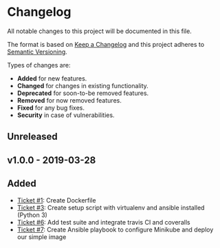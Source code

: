 # Changelog

All notable changes to this project will be documented in this file.

The format is based on [Keep a Changelog](http://keepachangelog.com/en/1.0.0/)
and this project adheres to [Semantic Versioning](http://semver.org/spec/v2.0.0.html).

Types of changes are:

* **Added** for new features.
* **Changed** for changes in existing functionality.
* **Deprecated** for soon-to-be removed features.
* **Removed** for now removed features.
* **Fixed** for any bug fixes.
* **Security** in case of vulnerabilities.

## Unreleased

## v1.0.0 - 2019-03-28

## Added

* [Ticket #1](https://github.com/robcharlwood/super-duper-minikuber/issues/1): Create Dockerfile
* [Ticket #3](https://github.com/robcharlwood/super-duper-minikuber/issues/3): Create setup script with virtualenv and ansible installed (Python 3)
* [Ticket #6](https://github.com/robcharlwood/super-duper-minikuber/issues/6): Add test suite and integrate travis CI and coveralls
* [Ticket #7](https://github.com/robcharlwood/super-duper-minikuber/issues/7): Create Ansible playbook to configure Minikube and deploy our simple image
